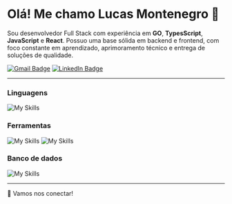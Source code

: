 # Olá! Me chamo Lucas Montenegro 👋

Sou desenvolvedor Full Stack com experiência em **GO**, **TypesScript**, **JavaScript** e **React**. Possuo uma base sólida em backend e frontend, com foco constante em aprendizado, aprimoramento técnico e entrega de soluções de qualidade.

[![Gmail Badge](https://img.shields.io/badge/Gmail-D14836?style=for-the-badge&logo=gmail&logoColor=white)](lucasmontenegro475%40gmail.com) [![LinkedIn Badge](https://img.shields.io/badge/LinkedIn-0077B5?style=for-the-badge&logo=linkedin)](https://www.linkedin.com/in/lucasmontenegro)

---

### Linguagens
![My Skills](https://skillicons.dev/icons?i=go,js,ts,html,css)

### Ferramentas
![My Skills](https://skillicons.dev/icons?i=react,nextjs,docker,express,git,figma,jest,nodejs)
![My Skills](https://skillicons.dev/icons?i=angular,kafka,tailwind,vitest,yarn)

### Banco de dados
![My Skills](https://skillicons.dev/icons?i=firebase,mongodb,mysql,postgres)

---

🚀 Vamos nos conectar!
